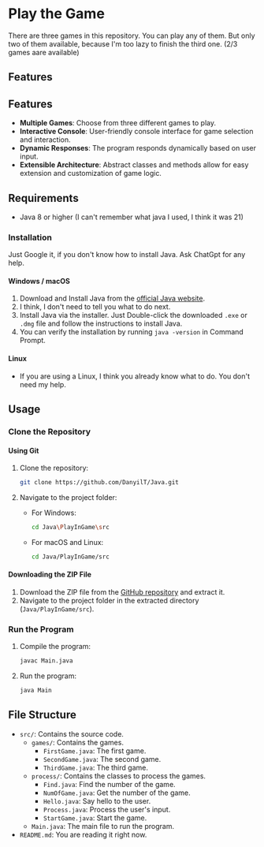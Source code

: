 # Play the Game

There are three games in this repository. You can play any of them. But only two of them available, because I'm too lazy to finish the third one. (2/3 games aare available)

## Features

## Features

- **Multiple Games**: Choose from three different games to play.
- **Interactive Console**: User-friendly console interface for game selection and interaction.
- **Dynamic Responses**: The program responds dynamically based on user input.
- **Extensible Architecture**: Abstract classes and methods allow for easy extension and customization of game logic.

## Requirements

- Java 8 or higher (I can't remember what java I used, I think it was 21)

### Installation

Just Google it, if you don't know how to install Java. Ask ChatGpt for any help.

#### Windows / macOS

1. Download and Install Java from the [official Java website](https://www.oracle.com/java/technologies/javase-downloads.html).
2. I think, I don't need to tell you what to do next.
3. Install Java via the installer. Just Double-click the downloaded `.exe` or `.dmg` file and follow the instructions to install Java.
4. You can verify the installation by running `java -version` in Command Prompt.

#### Linux

- If you are using a Linux, I think you already know what to do. You don't need my help.

## Usage

### Clone the Repository

#### Using Git

1. Clone the repository:
    ```sh
    git clone https://github.com/DanyilT/Java.git
    ```

2. Navigate to the project folder:
    - For Windows:
         ```sh
         cd Java\PlayInGame\src
         ```
    - For macOS and Linux:
         ```sh
         cd Java/PlayInGame/src
         ```

#### Downloading the ZIP File

1. Download the ZIP file from the [GitHub repository](https://github.com/DanyilT/Java.git) and extract it.
2. Navigate to the project folder in the extracted directory (`Java/PlayInGame/src`).

### Run the Program

1. Compile the program:
    ```sh
    javac Main.java
    ```

2. Run the program:
    ```sh
    java Main
    ```

## File Structure

- `src/`: Contains the source code.
    - `games/`: Contains the games.
        - `FirstGame.java`: The first game.
        - `SecondGame.java`: The second game.
        - `ThirdGame.java`: The third game.
    - `process/`: Contains the classes to process the games.
        - `Find.java`: Find the number of the game.
        - `NumOfGame.java`: Get the number of the game.
        - `Hello.java`: Say hello to the user.
        - `Process.java`: Process the user's input.
        - `StartGame.java`: Start the game.
    - `Main.java`: The main file to run the program.
- `README.md`: You are reading it right now.
